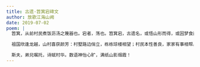 ```yaml
---
title: 古遗·笤箕宕碑文
author: 放歌江海山阙
date: 2019-07-02
poem: |
  笤箕，从前村民煮饭沥汤之篾器也。宕者，荡也。笤箕宕，古遗名，或悟山形而得，或因梦食而成。东有青龙卧伏，西呈白虎端详，北枕安亭峦脊，南环溪水叮当。春笋响林杜宇伴，夏蝉鸣翠稻花香，秋垄金黄五谷熟，冬霜冷白半天寒。

  祖国欣逢龙越，山村喜获颜芳：村墅路边俏立，栋栋琼楼相望；村民本性善良，家家有事相帮。族训兼容耕读，民风相济柔刚。翁媪年年添寿，壮青个个争强。北大清华攻读，西欧北美耀光。

  斯夫，弟兄嘱托，诗赋村华。数语神怡心旷，满纸山影烟霞！
---
```

